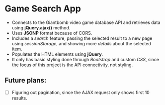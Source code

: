 # Game Search App

* Connects to the Giantbomb video game database API and retrieves data using **jQuery.ajax()** method.
* Uses **JSONP** format because of CORS.
* Includes a *search* feature, passing the selected result to a new page using *sessionStorage*, and showing more *details* about the selected item.
* Populates the HTML elements using **jQuery**.
* It only has basic styling done through *Bootstrap* and custom *CSS*, since the focus of this project is the API connectivity, not styling.

## Future plans:
- [ ] Figuring out pagination, since the AJAX request only shows first 10 results.


